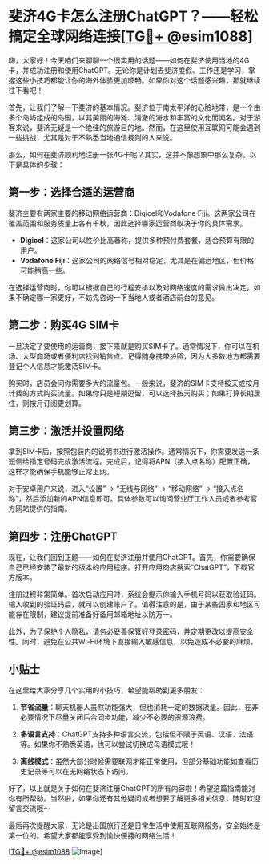 # 斐济4G卡怎么注册ChatGPT？——轻松搞定全球网络连接[[TG💪+ @esim1088](https://t.me/s/esim1088)]

嗨，大家好！今天咱们来聊聊一个很实用的话题——如何在斐济使用当地的4G卡，并成功注册和使用ChatGPT。无论你是计划去斐济度假、工作还是学习，掌握这些小技巧都能让你的海外体验更加顺畅。如果你对这个话题感兴趣，那就继续往下看吧！

首先，让我们了解一下斐济的基本情况。斐济位于南太平洋的心脏地带，是一个由多个岛屿组成的岛国，以其美丽的海滩、清澈的海水和丰富的文化而闻名。对于游客来说，斐济无疑是一个绝佳的旅游目的地。然而，在这里使用互联网可能会遇到一些挑战，尤其是对于不熟悉当地通信规则的人来说。

那么，如何在斐济顺利地注册一张4G卡呢？其实，这并不像想象中那么复杂。以下是具体的步骤：

## 第一步：选择合适的运营商

斐济主要有两家主要的移动网络运营商：Digicel和Vodafone Fiji。这两家公司在覆盖范围和服务质量上各有千秋，因此选择哪家运营商取决于你的具体需求。

- **Digicel**：这家公司以性价比高著称，提供多种预付费套餐，适合预算有限的用户。
- **Vodafone Fiji**：这家公司的网络信号相对稳定，尤其是在偏远地区，但价格可能稍高一些。

在选择运营商时，你可以根据自己的行程安排以及对网络速度的需求做出决定。如果不确定哪一家更好，不妨先咨询一下当地人或者酒店前台的意见。

## 第二步：购买4G SIM卡

一旦决定了要使用的运营商，接下来就是购买SIM卡了。通常情况下，你可以在机场、大型商场或者便利店找到销售点。记得随身携带护照，因为大多数地方都需要登记个人信息才能激活SIM卡。

购买时，店员会问你需要多大的流量包。一般来说，斐济的SIM卡支持按天或按月计费的方式购买流量。如果你只是短期逗留，可以选择按天购买；如果打算长期居住，则按月订阅更划算。

## 第三步：激活并设置网络

拿到SIM卡后，按照包装内的说明书进行激活操作。通常情况下，你需要发送一条短信给指定号码完成激活流程。完成后，记得将APN（接入点名称）配置正确，这样才能确保手机能够正常上网。

对于安卓用户来说，进入“设置” -> “无线与网络” -> “移动网络” -> “接入点名称”，然后添加新的APN信息即可。具体参数可以询问营业厅工作人员或者参考官方网站提供的指南。

## 第四步：注册ChatGPT

现在，让我们回到正题——如何在斐济注册并使用ChatGPT。首先，你需要确保自己已经安装了最新的版本的应用程序。打开应用商店搜索“ChatGPT”，下载官方版本。

注册过程非常简单。首次启动应用时，系统会提示你输入手机号码以获取验证码。输入收到的验证码后，就可以创建账户了。值得注意的是，由于某些国家和地区可能存在限制，建议提前准备好备用邮箱地址以防万一。

此外，为了保护个人隐私，请务必妥善保管好登录密码，并定期更改以提高安全性。同时，避免在公共Wi-Fi环境下直接输入敏感信息，以免造成不必要的麻烦。

## 小贴士

在这里给大家分享几个实用的小技巧，希望能帮助到更多朋友：

1. **节省流量**：聊天机器人虽然功能强大，但也消耗一定的数据流量。因此，在非必要情况下尽量关闭后台同步功能，减少不必要的资源浪费。
   
2. **多语言支持**：ChatGPT支持多种语言交流，包括但不限于英语、汉语、法语等。如果你不熟悉英语，也可以尝试切换成母语模式哦！

3. **离线模式**：虽然大部分时候需要联网才能正常使用，但部分基础功能如查看历史记录等可以在无网络状态下访问。

好了，以上就是关于如何在斐济注册ChatGPT的所有内容啦！希望这篇指南能对你有所帮助。当然啦，如果你还有其他疑问或者想要了解更多相关信息，随时欢迎留言交流哦～

最后再次提醒大家，无论是出国旅行还是日常生活中使用互联网服务，安全始终是第一位的。希望大家都能享受到愉快便捷的网络生活！

[[TG💪+ @esim1088](https://t.me/s/esim1088) ![Image](https://i.postimg.cc/4NQfJmqS/Snipaste-2025-05-13-00-14-12.png)]